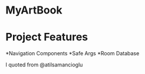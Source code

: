 # MyArtBook
 # Project Features
*Navigation Components
*Safe Args
*Room Database

I quoted from @atilsamancioglu
